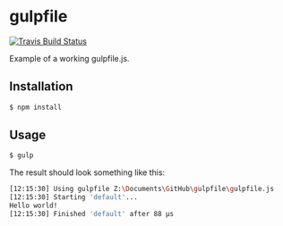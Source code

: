 # gulpfile

[![Travis Build Status](https://img.shields.io/travis/jedmao/gulpfile.svg?label=unix)](https://travis-ci.org/jedmao/gulpfile)

Example of a working gulpfile.js.

## Installation

```bash
$ npm install
```

## Usage

```bash
$ gulp
```

The result should look something like this:

```bash
[12:15:30] Using gulpfile Z:\Documents\GitHub\gulpfile\gulpfile.js
[12:15:30] Starting 'default'...
Hello world!
[12:15:30] Finished 'default' after 88 μs
```
